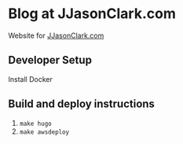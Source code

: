 # Blog at JJasonClark.com

Website for [JJasonClark.com](https://JJasonClark.com)

## Developer Setup

Install Docker

## Build and deploy instructions

1. `make hugo`
2. `make awsdeploy`
